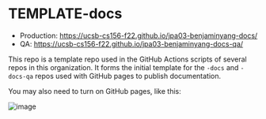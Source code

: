 # TEMPLATE-docs


* Production: <https://ucsb-cs156-f22.github.io/jpa03-benjaminyang-docs/>
* QA:  <https://ucsb-cs156-f22.github.io/jpa03-benjaminyang-docs-qa/>

This repo is a template repo used in the GitHub Actions scripts of several 
repos in this organization.  It forms the initial template for the `-docs` 
and `-docs-qa` repos used with GitHub pages to publish documentation.

You may also need to turn on GitHub pages, like this:

![image](https://user-images.githubusercontent.com/1119017/151720067-00883ce2-944f-4931-8fd3-4961a9c1cc96.png)

